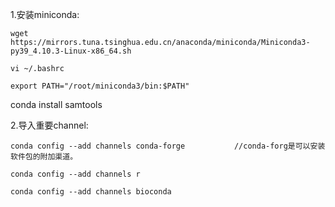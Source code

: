 1.安装miniconda:
```  
wget https://mirrors.tuna.tsinghua.edu.cn/anaconda/miniconda/Miniconda3-py39_4.10.3-Linux-x86_64.sh
```  

```
vi ~/.bashrc
```
```
export PATH="/root/miniconda3/bin:$PATH"
```


conda install samtools

2.导入重要channel:
```
conda config --add channels conda-forge           //conda-forg是可以安装软件包的附加渠道。
```
```
conda config --add channels r
```
```
conda config --add channels bioconda
```
